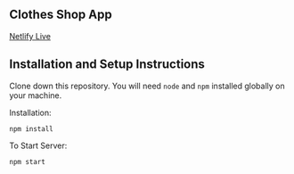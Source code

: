 ## Clothes Shop App

[Netlify Live](https://elegant-ptolemy-326be7.netlify.app/)

## Installation and Setup Instructions

Clone down this repository. You will need `node` and `npm` installed globally on your machine.  

Installation:

`npm install`  

To Start Server:

`npm start`  

